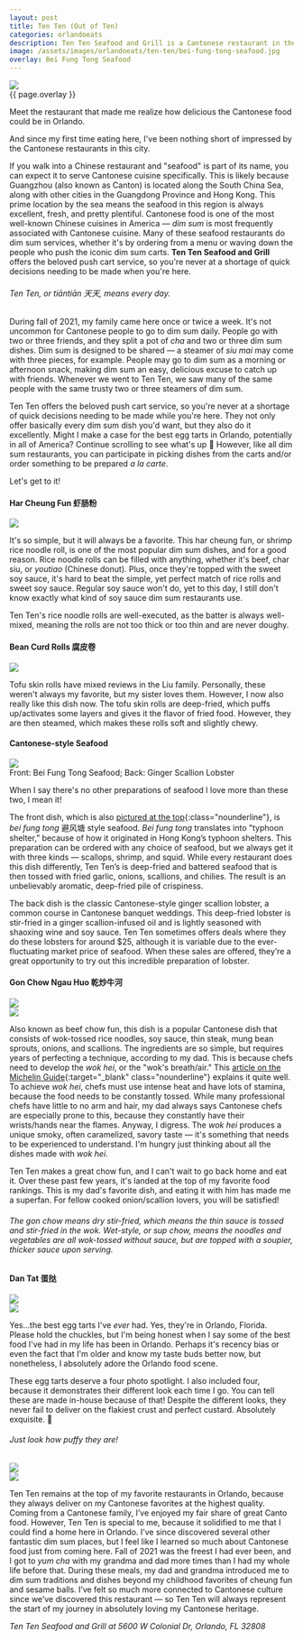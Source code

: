 ```yaml
---
layout: post
title: Ten Ten (Out of Ten)
categories: orlandoeats
description: Ten Ten Seafood and Grill is a Cantonese restaurant in the Golden Sparkling Plaza. They make incredible egg tarts and serve great dim sum and seafood. 
image: /assets/images/orlandoeats/ten-ten/bei-fung-tong-seafood.jpg
overlay: Bei Fung Tong Seafood
---
```

<div class="singleimagecontainer">
    <img class="image" id="bft-seafood" src="{{ page.image }}">
    <div class="singleimageoverlay">
        {{ page.overlay }}
    </div>
</div>

Meet the restaurant that made me realize how delicious the Cantonese food could be in Orlando.

And since my first time eating here, I've been nothing short of impressed by the Cantonese restaurants in this city.

If you walk into a Chinese restaurant and "seafood" is part of its name, you can expect it to serve Cantonese cuisine specifically. This is likely because Guangzhou (also known as Canton) is located along the South China Sea, along with other cities in the Guangdong Province and Hong Kong. This prime location by the sea means the seafood in this region is always excellent, fresh, and pretty plentiful. Cantonese food is one of the most well-known Chinese cuisines in America — *dim sum* is most frequently associated with Cantonese cuisine. Many of these seafood restaurants do dim sum services, whether it's by ordering from a menu or waving down the people who push the iconic dim sum carts. **Ten Ten Seafood and Grill** offers the beloved push cart service, so you're never at a shortage of quick decisions needing to be made when you're here. 

###### Ten Ten, or tiāntiān 天天, means every day.

During fall of 2021, my family came here once or twice a week. It's not uncommon for Cantonese people to go to dim sum daily. People go with two or three friends, and they split a pot of *cha* and two or three dim sum dishes. Dim sum is designed to be shared — a steamer of *siu mai* may come with three pieces, for example. People may go to dim sum as a morning or afternoon snack, making dim sum an easy, delicious excuse to catch up with friends. Whenever we went to Ten Ten, we saw many of the same people with the same trusty two or three steamers of dim sum. 

Ten Ten offers the beloved push cart service, so you're never at a shortage of quick decisions needing to be made while you're here. They not only offer basically every dim sum dish you'd want, but they also do it excellently. Might I make a case for the best egg tarts in Orlando, potentially in all of America? Continue scrolling to see what's up 👀 However, like all dim sum restaurants, you can participate in picking dishes from the carts and/or order something to be prepared *a la carte*. 

Let's get to it!

#### Har Cheung Fun 虾肠粉

<div class="singleimagecontainer">
  <img class="image" src="/assets/images/orlandoeats/ten-ten/cheung-fun.jpg">
</div>

It's so simple, but it will always be a favorite. This har cheung fun, or shrimp rice noodle roll, is one of the most popular dim sum dishes, and for a good reason. Rice noodle rolls can be filled with anything, whether it's beef, char siu, or *youtiao* (Chinese donut). Plus, once they're topped with the sweet soy sauce, it's hard to beat the simple, yet perfect match of rice rolls and sweet soy sauce. Regular soy sauce won't do, yet to this day, I still don't know exactly what kind of soy sauce dim sum restaurants use. 

Ten Ten's rice noodle rolls are well-executed, as the batter is always well-mixed, meaning the rolls are not too thick or too thin and are never doughy.

#### Bean Curd Rolls 腐皮卷

<div class="singleimagecontainer">
  <img class="image" src="/assets/images/orlandoeats/ten-ten/bean-curd-rolls.jpeg">
</div>

Tofu skin rolls have mixed reviews in the Liu family. Personally, these weren't always my favorite, but my sister loves them. However, I now also really like this dish now. The tofu skin rolls are deep-fried, which puffs up/activates some layers and gives it the flavor of fried food. However, they are then steamed, which makes these rolls soft and slightly chewy.

#### Cantonese-style Seafood

<div class="singleimagecontainer">
  <img class="image" src="/assets/images/orlandoeats/ten-ten/ten-ten-seafood-plates.jpeg">
  <div class="singleimageoverlay">
      Front: Bei Fung Tong Seafood; Back: Ginger Scallion Lobster
  </div>
</div>

When I say there's no other preparations of seafood I love more than these two, I mean it!

The front dish, which is also [pictured at the top](#bft-seafood){:class="nounderline"}, is *bei fung tong* 避风塘 style seafood. *Bei fung tong* translates into "typhoon shelter,” because of how it originated in Hong Kong’s typhoon shelters. This preparation can be ordered with any choice of seafood, but we always get it with three kinds — scallops, shrimp, and squid. While every restaurant does this dish differently, Ten Ten’s is deep-fried and battered seafood that is then tossed with fried garlic, onions, scallions, and chilies. The result is an unbelievably aromatic, deep-fried pile of crispiness. 

The back dish is the classic Cantonese-style ginger scallion lobster, a common course in Cantonese banquet weddings. This deep-fried lobster is stir-fried in a ginger scallion-infused oil and is lightly seasoned with shaoxing wine and soy sauce. Ten Ten sometimes offers deals where they do these lobsters for around $25, although it is variable due to the ever-fluctuating market price of seafood. When these sales are offered, they’re a great opportunity to try out this incredible preparation of lobster.

#### Gon Chow Ngau Huo 乾炒牛河

<div class="flex-container">
  <div class="flex-item">
    <img class="image" src="/assets/images/orlandoeats/ten-ten/beef-chow-fun-1.JPEG">
  </div>
  <div class="flex-item">
    <img class="image" src="/assets/images/orlandoeats/ten-ten/beef-chow-fun-2.JPEG">
  </div>
</div>

Also known as beef chow fun, this dish is a popular Cantonese dish that consists of wok-tossed rice noodles, soy sauce, thin steak, mung bean sprouts, onions, and scallions. The ingredients are so simple, but requires years of perfecting a technique, according to my dad. This is because chefs need to develop the *wok hei*, or the "wok's breath/air." This [article on the Michelin Guide](https://guide.michelin.com/en/article/dining-out/what-is-wok-hei){:target="_blank" class="nounderline"} explains it quite well. To achieve *wok hei*, chefs must use intense heat and have lots of stamina, because the food needs to be constantly tossed. While many professional chefs have little to no arm and hair, my dad always says Cantonese chefs are especially prone to this, because they constantly have their wrists/hands near the flames. Anyway, I digress. The *wok hei* produces a unique smoky, often caramelized, savory taste — it's something that needs to be experienced to understand. I'm hungry just thinking about all the dishes made with *wok hei*. 

Ten Ten makes a great chow fun, and I can't wait to go back home and eat it. Over these past few years, it's landed at the top of my favorite food rankings. This is my dad's favorite dish, and eating it with him has made me a superfan. For fellow cooked onion/scallion lovers, you will be satisfied!

###### The *gon chow* means dry stir-fried, which means the thin sauce is tossed and stir-fried in the wok. Wet-style, or *sup chow*, means the noodles and vegetables are all wok-tossed without sauce, but are topped with a soupier, thicker sauce upon serving.

#### Dan Tat 蛋挞

<div class="flex-container">
  <div class="flex-item">
    <img class="image" src="/assets/images/orlandoeats/ten-ten/egg-tart-1.jpeg">
  </div>
  <div class="flex-item">
    <img class="image" src="/assets/images/orlandoeats/ten-ten/egg-tart-2.jpeg">
  </div>
</div>

Yes...the best egg tarts I've *ever* had. Yes, they're in Orlando, Florida. Please hold the chuckles, but I'm being honest when I say some of the best food I've had in my life has been in Orlando. Perhaps it's recency bias or even the fact that I'm older and know my taste buds better now, but nonetheless, I absolutely adore the Orlando food scene. 

These egg tarts deserve a four photo spotlight. I also included four, because it demonstrates their different look each time I go. You can tell these are made in-house because of that! Despite the different looks, they never fail to deliver on the flakiest crust and perfect custard. Absolutely exquisite. 🤌

###### Just look how puffy they are!

<div class="flex-container">
  <div class="flex-item">
    <img class="image" src="/assets/images/orlandoeats/ten-ten/egg-tart-3.jpeg">
  </div>
  <div class="flex-item">
    <img class="image" src="/assets/images/orlandoeats/ten-ten/egg-tart-4.jpeg">
  </div>
</div>

Ten Ten remains at the top of my favorite restaurants in Orlando, because they always deliver on my Cantonese favorites at the highest quality. Coming from a Cantonese family, I’ve enjoyed my fair share of great Canto food. However, Ten Ten is special to me, because it solidified to me that I could find a home here in Orlando. I’ve since discovered several other fantastic dim sum places, but I feel like I learned so much about Cantonese food just from coming here. Fall of 2021 was the freest I had ever been, and I got to *yum cha* with my grandma and dad more times than I had my whole life before that. During these meals, my dad and grandma introduced me to dim sum traditions and dishes beyond my childhood favorites of cheung fun and sesame balls. I’ve felt so much more connected to Cantonese culture since we’ve discovered this restaurant — so Ten Ten will always represent the start of my journey in absolutely loving my Cantonese heritage.

*Ten Ten Seafood and Grill at 5600 W Colonial Dr, Orlando, FL 32808*